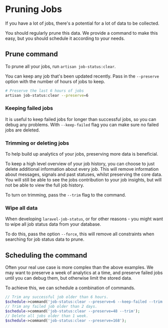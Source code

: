 # Pruning Jobs

If you have a lot of jobs, there's a potential for a lot of data to be collected.

You should regularly prune this data. We provide a command to make this easy, but you should schedule it according to your needs.

## Prune command

To prune all your jobs, run `artisan job-status:clear`.

You can keep any job that's been updated recently. Pass in the `--preserve` option with the number of hours of jobs to keep.

```bash
# Preserve the last 6 hours of jobs
artisan job-status:clear --preserve=6
```

### Keeping failed jobs

It is useful to keep failed jobs for longer than successful jobs, so you can debug any problems. With `--keep-failed` flag you can make sure no failed jobs are deleted.

### Trimming or deleting jobs

To help build up analytics of your jobs, preserving more data is beneficial.

To keep a high level overview of your job history, you can choose to just delete additional information about every job. This will remove information about messages, signals and past statuses, whilst preserving the core data. You will still be able to see the jobs contribution to your job insights, but will not be able to view the full job history.

To turn on trimming, pass the `--trim` flag to the command.

### Wipe all data

When developing `laravel-job-status`, or for other reasons - you might want to wipe all job status data from your database.

To do this, pass the option `--force`, this will remove all constraints when searching for job status data to prune.

## Scheduling the command

Often your real use case is more complex than the above examples. We may want to preserve a week of analytics at a time, and preserve failed jobs until you can debug them, but otherwise limit the stored data.

To achieve this, we can schedule a combination of commands.

```php
// Trim any successful job older than 6 hours.
$schedule->command('job-status:clear --preserve=6 --keep-failed --trim')->everyFifteenMinutes();
// Trim any failed job older than 2 days.
$schedule->command('job-status:clear --preserve=48 --trim');
// Delete all jobs older than 1 week.
$schedule->command('job-status:clear --preserve=168');
```
